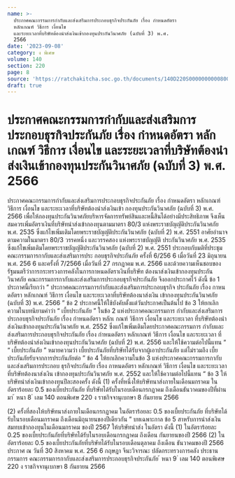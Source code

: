 ```yaml
---
name: >-
  ประกาศคณะกรรมการกำกับและส่งเสริมการประกอบธุรกิจประกันภัย เรื่อง กำหนดอัตรา
  หลักเกณฑ์ วิธีการ เงื่อนไข
  และระยะเวลาที่บริษัทต้องนำส่งเงินเข้ากองทุนประกันวินาศภัย (ฉบับที่ 3) พ.ศ.
  2566
date: '2023-09-08'
category: ง พิเศษ
volume: 140
section: 220
page: 8
source: 'https://ratchakitcha.soc.go.th/documents/140D220S0000000000800.pdf'
draft: true
---
```


# ประกาศคณะกรรมการกำกับและส่งเสริมการประกอบธุรกิจประกันภัย เรื่อง กำหนดอัตรา หลักเกณฑ์ วิธีการ เงื่อนไข และระยะเวลาที่บริษัทต้องนำส่งเงินเข้ากองทุนประกันวินาศภัย (ฉบับที่ 3) พ.ศ. 2566

ประกาศคณะกรรมการกำกับและส่งเสริมการประกอบธุรกิจประกันภัย เรื่อง กำหนดอัตรา หลักเกณฑ์ วิธีการ เงื่อนไข และระยะเวลาที่บริษัทต้องนำส่งเงินเข้า กองทุนประกันวินาศภัย (ฉบับที่ 3) พ.ศ. 2566 เพื่อให้กองทุนประกันวินาศภัยบริหารจัดการทรัพย์สินและหนี้สินได้อย่างมีประสิทธิภาพ จึงเห็นสมควรเพิ่มอัตราเงินที่บริษัทนำส่งเข้ากองทุนตามมาตรา 80/3 แห่งพระราชบัญญัติประกันวินาศภัย พ.ศ. 2535 ซึ่งแก้ไขเพิ่มเติมโดยพระราชบัญญัติประกันวินาศภัย (ฉบับที่ 2) พ.ศ. 2551 อาศัยอำนาจตามความในมาตรา 80/3 วรรคหนึ่ง และวรรคสอง แห่งพระราชบัญญัติ ประกันวินาศภัย พ.ศ. 2535 ซึ่งแก้ไขเพิ่มเติมโดยพระราชบัญญัติประกันวินาศภัย (ฉบับที่ 2) พ.ศ. 2551 ประกอบกับมติที่ประชุมคณะกรรมการกากับและส่งเสริมการประ กอบธุรกิจประกันภัย ครั้งที่ 6/256 6 เมื่อวันที่ 23 มิถุนายน พ.ศ. 256 6 และครั้งที่ 7/2566 เมื่อวันที่ 27 กรกฎาคม พ.ศ. 2566 และด้วยความเห็นชอบของรัฐมนตรีว่าการกระทรวงการคลังในการกาหนดอัตราเงินที่บริษัท ต้องนาส่งเงินเข้ากองทุนประกันวินาศภัย คณะกรรมการกากับและส่งเสริมการประกอบธุรกิจประกันภัย จึงออกประกาศไว้ ดังนี้ ข้อ 1 ประกาศนี้เรียกว่า “ ประกาศคณะกรรมการกำกับและส่งเสริมการประกอบธุรกิจ ประกันภัย เรื่อง กาหนดอัตรา หลักเกณฑ์ วิธีการ เงื่อนไข และระยะเวลาที่บริษัทต้องนาส่งเงิน เข้ากองทุนประกันวินาศภัย (ฉบับที่ 3) พ.ศ. 2566 ” ข้อ 2 ประกาศนี้ให้ใช้บังคับตั้งแต่วันประกาศเป็นต้นไป ข้อ 3 ให้ยกเลิกความในบทนิยามคำว่า “ เบี้ยประกันภัย ” ในข้อ 2 แห่งประกาศคณะกรรมการ กำกับและส่งเสริมการประกอบธุรกิจประกันภัย เรื่อง กำหนดอัตรา หลักเ กณฑ์ วิธีการ เงื่อนไข และระยะเวลา ที่บริษัทต้องนำส่งเงินเข้ากองทุนประกันวินาศภัย พ.ศ. 2552 ซึ่งแก้ไขเพิ่มเติมโดยประกาศคณะกรรมการ กำกับและส่งเสริมการประกอบธุรกิจประกันภัย เรื่อง กำหนดอัตรา หลักเกณฑ์ วิธีการ เงื่อนไข และระยะเวลา ที่บริษัทต้องนำส่งเงินเข้ากองทุนประกันวินาศภัย (ฉบับที่ 2) พ.ศ. 2556 และให้ใช้ความต่อไปนี้แทน “ “ เบี้ยประกันภัย ” หมายความว่า เบี้ยประกันภัยที่บริษัทได้รับจากผู้เอาประกันภัย แต่ไม่รวมถึง เบี้ยประกันภัยรับจากการประกันภัยต่อ ” ข้อ 4 ให้ยกเลิกความในข้อ 3 แห่งประกาศคณะกรรมการกากับและส่งเสริมการประกอบ ธุรกิจประกันภัย เรื่อง กาหนดอัตรา หลักเกณฑ์ วิธีการ เงื่อนไข และระยะเวลาที่บริษัทต้องนาส่งเงิน เข้ากองทุนประกันวินาศภัย พ.ศ. 2552 และให้ใช้ความต่อไปนี้แทน “ ข้อ 3 ให้บริษัทนำส่งเงินเข้ากองทุนปีละสองครั้ง ดังนี้ (1) ครั้งที่หนึ่งให้บริษัทนาส่งภายในเดือนมกราคม ในอัตราร้อยละ 0.5 ของเบี้ยประกันภัย ที่บริษัทได้รับในรอบเดือนกรกฎาคม ถึงเดือนธันวาคมของปีที่ผ่านมา ้ หนา 8 ่ เลม 140 ตอนพิเศษ 220 ง ราชกิจจานุเบกษา 8 กันยายน 2566

(2) ครั้งที่สองให้บริษัทนาส่งภายในเดือนกรกฎาคม ในอัตราร้อยละ 0.5 ของเบี้ยประกันภัย ที่บริษัทได้รับในรอบเดือนมกราคม ถึงเดือนมิถุนายนของปีเดียวกัน ” บทเฉพาะกาล ข้อ 5 สาหรับการนำส่งเงินสมทบเข้ากองทุนในเดือนมกราคม ของปี 2567 ให้บริษัทนำส่ง ในอัตรา ดังนี้ (1) ในอัตราร้อยละ 0.25 ของเบี้ยประกันภัยที่บริษัทได้รับในรอบเดือนกรกฎาคม ถึงเดือน กันยายนของปี 2566 (2) ในอัตราร้อยละ 0.5 ของเบี้ยประกันภัยที่บริษัทได้รับในรอบเดือนตุลาคม ถึงเดือน ธันวาคมของปี 2566 ประกาศ ณ วันที่ 30 สิงหาคม พ.ศ. 256 6 กฤษฎา จีนะวิจารณะ ปลัดกระทรวงการคลัง ประธานกรรมการ คณะกรรมการกากับและส่งเสริมการประกอบธุรกิจประกันภัย ้ หนา 9 ่ เลม 140 ตอนพิเศษ 220 ง ราชกิจจานุเบกษา 8 กันยายน 2566
